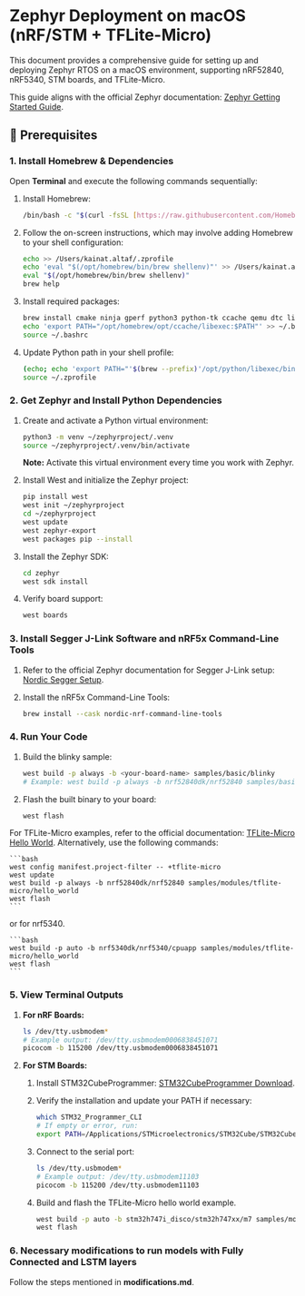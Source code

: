 # Zephyr Deployment on macOS (nRF/STM + TFLite-Micro)

This document provides a comprehensive guide for setting up and deploying Zephyr RTOS on a macOS environment, supporting nRF52840, nRF5340, STM boards, and TFLite-Micro.

This guide aligns with the official Zephyr documentation: [Zephyr Getting Started Guide](https://docs.zephyrproject.org/latest/develop/getting_started/index.html).

## 🚀 Prerequisites

### 1. Install Homebrew & Dependencies

Open **Terminal** and execute the following commands sequentially:

1.  Install Homebrew:

    ```bash
    /bin/bash -c "$(curl -fsSL [https://raw.githubusercontent.com/Homebrew/install/HEAD/install.sh](https://raw.githubusercontent.com/Homebrew/install/HEAD/install.sh))"
    ```

2.  Follow the on-screen instructions, which may involve adding Homebrew to your shell configuration:

    ```bash
    echo >> /Users/kainat.altaf/.zprofile
    echo 'eval "$(/opt/homebrew/bin/brew shellenv)"' >> /Users/kainat.altaf/.zprofile
    eval "$(/opt/homebrew/bin/brew shellenv)"
    brew help
    ```

3.  Install required packages:

    ```bash
    brew install cmake ninja gperf python3 python-tk ccache qemu dtc libmagic wget openocd nrfutil picocom
    echo 'export PATH="/opt/homebrew/opt/ccache/libexec:$PATH"' >> ~/.bashrc
    source ~/.bashrc
    ```

4.  Update Python path in your shell profile:

    ```bash
    (echo; echo 'export PATH="'$(brew --prefix)'/opt/python/libexec/bin:$PATH"') >> ~/.zprofile
    source ~/.zprofile
    ```

### 2. Get Zephyr and Install Python Dependencies

1.  Create and activate a Python virtual environment:

    ```bash
    python3 -m venv ~/zephyrproject/.venv
    source ~/zephyrproject/.venv/bin/activate
    ```

    **Note:** Activate this virtual environment every time you work with Zephyr.

2.  Install West and initialize the Zephyr project:

    ```bash
    pip install west
    west init ~/zephyrproject
    cd ~/zephyrproject
    west update
    west zephyr-export
    west packages pip --install
    ```

3.  Install the Zephyr SDK:

    ```bash
    cd zephyr
    west sdk install
    ```

4.  Verify board support:

    ```bash
    west boards
    ```

### 3. Install Segger J-Link Software and nRF5x Command-Line Tools

1.  Refer to the official Zephyr documentation for Segger J-Link setup: [Nordic Segger Setup](https://docs.zephyrproject.org/latest/develop/flash_debug/nordic_segger.html).

2.  Install the nRF5x Command-Line Tools:

    ```bash
    brew install --cask nordic-nrf-command-line-tools
    ```

### 4. Run Your Code

1.  Build the blinky sample:

    ```bash
    west build -p always -b <your-board-name> samples/basic/blinky
    # Example: west build -p always -b nrf52840dk/nrf52840 samples/basic/blinky
    ```

2.  Flash the built binary to your board:

    ```bash
    west flash
    ```

For TFLite-Micro examples, refer to the official documentation: [TFLite-Micro Hello World](https://docs.zephyrproject.org/latest/samples/modules/tflite-micro/hello_world/README.html#tflite-hello-world). Alternatively, use the following commands:

    ```bash
    west config manifest.project-filter -- +tflite-micro
    west update
    west build -p always -b nrf52840dk/nrf52840 samples/modules/tflite-micro/hello_world
    west flash
    ```

or for nrf5340.

    ```bash
    west build -p auto -b nrf5340dk/nrf5340/cpuapp samples/modules/tflite-micro/hello_world
    west flash
    ```

### 5. View Terminal Outputs

1.  **For nRF Boards:**

    ```bash
    ls /dev/tty.usbmodem*
    # Example output: /dev/tty.usbmodem0006838451071
    picocom -b 115200 /dev/tty.usbmodem0006838451071
    ```

2.  **For STM Boards:**

    1.  Install STM32CubeProgrammer: [STM32CubeProgrammer Download](https://www.st.com/en/development-tools/stm32cubeprog.html).

    2.  Verify the installation and update your PATH if necessary:

        ```bash
        which STM32_Programmer_CLI
        # If empty or error, run:
        export PATH=/Applications/STMicroelectronics/STM32Cube/STM32CubeProgrammer/STM32CubeProgrammer.app/Contents/MacOs/bin:$PATH
        ```

    3.  Connect to the serial port:

        ```bash
        ls /dev/tty.usbmodem*
        # Example output: /dev/tty.usbmodem11103
        picocom -b 115200 /dev/tty.usbmodem11103
        ```

    4. Build and flash the TFLite-Micro hello world example.

        ```bash
        west build -p auto -b stm32h747i_disco/stm32h747xx/m7 samples/modules/tflite-micro/hello_world
        west flash
        ```
### 6. Necessary modifications to run models with Fully Connected and LSTM layers
Follow the steps mentioned in **modifications.md**.
